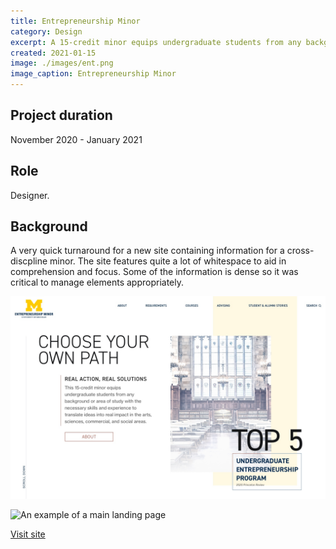 ```yaml
---
title: Entrepreneurship Minor
category: Design
excerpt: A 15-credit minor equips undergraduate students from any background or area of study.
created: 2021-01-15
image: ./images/ent.png
image_caption: Entrepreneurship Minor
---
```


## Project duration

November 2020 - January 2021

## Role

Designer.

## Background

A very quick turnaround for a new site containing information for a cross-discpline minor. The site features quite a lot of whitespace to aid in comprehension and focus. Some of the information is dense so it was critical to manage elements appropriately.

![Home page of Entrepreneurship minor](./images/ent-home.jpg)

![An example of a main landing page](./images/ent-landing.jpg)

[Visit site](https://ent-minor.umich.edu/)
